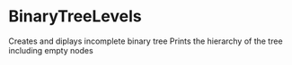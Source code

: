# BinaryTreeLevels

Creates and diplays incomplete binary tree
Prints the hierarchy of the tree including empty nodes

